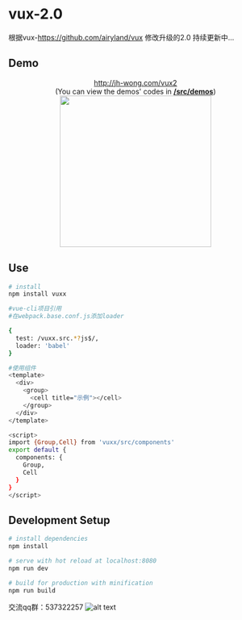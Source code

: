 # vux-2.0
根据vux-https://github.com/airyland/vux 修改升级的2.0
持续更新中...

## Demo

<p align="center">
  <a href="https://vux.li/?x-page=github_readme">http://jh-wong.com/vux2</a><br/>
  (You can view the demos' codes in <a href="https://github.com/jinhuiWong/vux-2.0/tree/master/src/demos"><strong>/src/demos</strong></a>)<br/>
  <img src="http://og1rlwcj8.bkt.clouddn.com/1482162905.png" width="300">
</p>

## Use
``` bash
# install 
npm install vuxx

#vue-cli项目引用
#在webpack.base.conf.js添加loader

{
  test: /vuxx.src.*?js$/,
  loader: 'babel'
}

#使用组件
<template>
  <div>
    <group>
      <cell title="示例"></cell>
    </group>
  </div>
</template>

<script>
import {Group,Cell} from 'vuxx/src/components'
export default {
  components: {
    Group,
    Cell
  }
}
</script>

```

## Development Setup

``` bash
# install dependencies
npm install

# serve with hot reload at localhost:8080
npm run dev

# build for production with minification
npm run build

```
交流qq群：537322257
![alt text]( http://og1rlwcj8.bkt.clouddn.com/7f4c4fe1gw1evv8bc0r3tj20go0ghjs3.jpg "Title")
